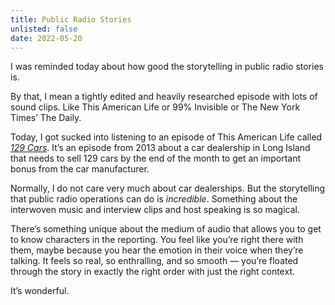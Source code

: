```yaml
---
title: Public Radio Stories
unlisted: false
date: 2022-05-20
---
```


I was reminded today about how good the storytelling in public radio stories is.

By that, I mean a tightly edited and heavily researched episode with lots of sound clips. Like This American Life or 99% Invisible or The New York Times’ The Daily.

Today, I got sucked into listening to an episode of This American Life called [_129 Cars_](https://www.thisamericanlife.org/513/129-cars). It’s an episode from 2013 about a car dealership in Long Island that needs to sell 129 cars by the end of the month to get an important bonus from the car manufacturer.

Normally, I do not care very much about car dealerships. But the storytelling that public radio operations can do is _incredible_. Something about the interwoven music and interview clips and host speaking is so magical.

There’s something unique about the medium of audio that allows you to get to know characters in the reporting. You feel like you’re right there with them, maybe because you hear the emotion in their voice when they’re talking. It feels so real, so enthralling, and so smooth — you’re floated through the story in exactly the right order with just the right context.

It’s wonderful.
